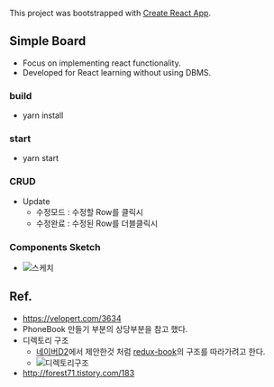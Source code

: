 This project was bootstrapped with [Create React App](https://github.com/facebook/create-react-app).

## Simple Board
* Focus on implementing react functionality.
* Developed for React learning without using DBMS.

### build
* yarn install

### start
* yarn start

### CRUD
* Update
  * 수정모드 : 수정할 Row를 클릭시
  * 수정완료 : 수정된 Row를 더블클릭시

### Components Sketch
* ![스케치](https://i.ibb.co/vhbdFf9/Board-Sketch.jpg=100x)

## Ref.
* https://velopert.com/3634
 * PhoneBook 만들기 부분의 상당부분을 참고 했다.
 * 디렉토리 구조
   * [네이버D2](https://d2.naver.com/helloworld/1848131)에서 제안한것 처럼 [redux-book](https://redux.js.org/advanced/example-reddit-api)의 구조를 따라가려고 한다.
   * ![디렉토리구조](https://i.ibb.co/cQJwkVC/2018-12-15-12-11-25.png)
* http://forest71.tistory.com/183

